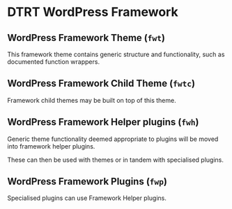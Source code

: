 # DTRT WordPress Framework

## WordPress Framework Theme (`fwt`)

This framework theme contains generic structure and functionality, such as documented function wrappers.

## WordPress Framework Child Theme (`fwtc`)

Framework child themes may be built on top of this theme.

## WordPress Framework Helper plugins (`fwh`)

Generic theme functionality deemed appropriate to plugins will be moved into framework helper plugins.

These can then be used with themes or in tandem with specialised plugins.

## WordPress Framework Plugins (`fwp`)

Specialised plugins can use Framework Helper plugins.